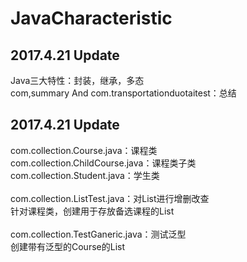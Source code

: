 # JavaCharacteristic

2017.4.21 Update
----
Java三大特性：封装，继承，多态</br>
com,summary And  com.transportationduotaitest：总结


2017.4.21 Update
----
com.collection.Course.java：课程类</br>
com.collection.ChildCourse.java：课程类子类</br>
com.collection.Student.java：学生类</br></br>
com.collection.ListTest.java：对List进行增删改查</br>
针对课程类，创建用于存放备选课程的List</br></br>
com.collection.TestGaneric.java：测试泛型</br>
创建带有泛型的Course的List</br>

